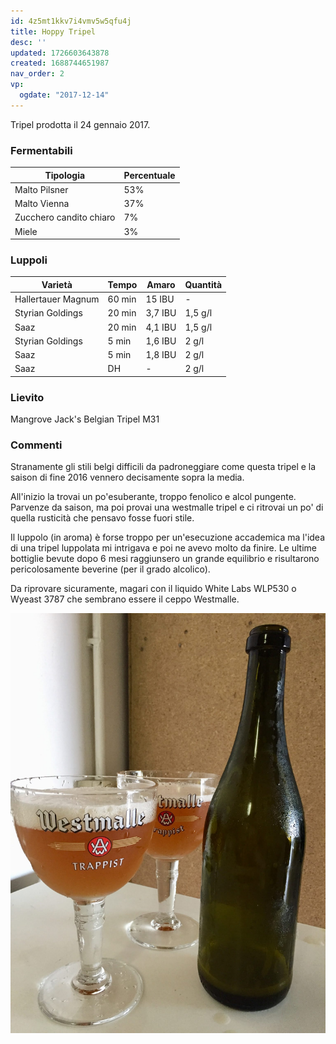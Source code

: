 ```yaml
---
id: 4z5mt1kkv7i4vmv5w5qfu4j
title: Hoppy Tripel
desc: ''
updated: 1726603643878
created: 1688744651987
nav_order: 2
vp:
  ogdate: "2017-12-14"
---
```

Tripel prodotta il 24 gennaio 2017.

### Fermentabili

| Tipologia               | Percentuale |
|-------------------------|-------------|
| Malto Pilsner           | 53%         |
| Malto Vienna            | 37%         |
| Zucchero candito chiaro | 7%          |
| Miele                   | 3%          |

### Luppoli

| Varietà            | Tempo  | Amaro   | Quantità |
|--------------------|--------|---------|----------|
| Hallertauer Magnum | 60 min | 15 IBU  | -        |
| Styrian Goldings   | 20 min | 3,7 IBU | 1,5 g/l  |
| Saaz               | 20 min | 4,1 IBU | 1,5 g/l  |
| Styrian Goldings   | 5 min  | 1,6 IBU | 2 g/l    |
| Saaz               | 5 min  | 1,8 IBU | 2 g/l    |
| Saaz               | DH     | -       | 2 g/l    |

### Lievito

Mangrove Jack's Belgian Tripel M31

### Commenti

Stranamente gli stili belgi difficili da padroneggiare come questa tripel e la saison di fine 2016 vennero decisamente sopra la media.

All'inizio la trovai un po'esuberante, troppo fenolico e alcol pungente. Parvenze da saison, ma poi provai una westmalle tripel e ci ritrovai un po' di quella rusticità che pensavo fosse fuori stile.

Il luppolo (in aroma) è forse troppo per un'esecuzione accademica ma l'idea di una tripel luppolata mi intrigava e poi ne avevo molto da finire.
Le ultime bottiglie bevute dopo 6 mesi raggiunsero un grande equilibrio e risultarono pericolosamente beverine (per il grado alcolico).

Da riprovare sicuramente, magari con il liquido White Labs WLP530 o Wyeast 3787 che sembrano essere il ceppo Westmalle.

![image](./assets/images/hoppyTripel.jpg)
